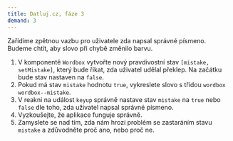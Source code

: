 ```yaml
---
title: Datluj.cz, fáze 3
demand: 3
---
```


Zařídíme zpětnou vazbu pro uživatele zda napsal správné písmeno. Budeme chtít, aby slovo při chybě změnilo barvu.

1. V komponentě `Wordbox` vytvořte nový pravdivostní stav `[mistake, setMistake]`, který bude říkat, zda uživatel udělal překlep. Na začátku bude stav nastaven na `false`.
1. Pokud má stav `mistake` hodnotu `true`, vykreslete slovo s třídou `wordbox wordbox--mistake`. 
1. V reakni na událost `keyup` správně nastave stav `mistake` na `true` nebo `false` dle toho, zda uživatel napsal správné písmeno.
1. Vyzkoušejte, že aplikace funguje správně. 
1. Zamyslete se nad tím, zda nám hrozí problém se zastaráním stavu `mistake` a zdůvodněte proč ano, nebo proč ne. 